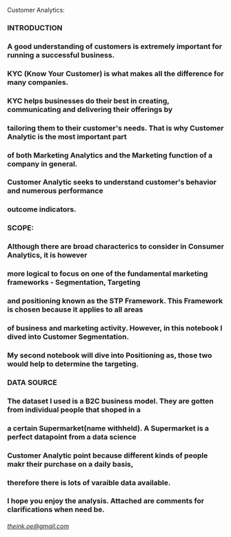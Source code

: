 Customer Analytics:

### INTRODUCTION

### A good understanding of  customers is extremely important for running a successful business.

### KYC (Know Your Customer) is what makes all the difference for many companies. 

### KYC helps businesses do their best in creating, communicating and delivering their offerings by

### tailoring them to their customer's needs. That is why Customer Analytic is the most important part

### of both Marketing Analytics and the Marketing function of a company in general.

### Customer Analytic seeks to understand customer's behavior and numerous performance 

### outcome indicators. 


### SCOPE:

### Although there are broad characterics to consider in Consumer Analytics, it is however

### more logical to focus on one of the fundamental marketing frameworks - Segmentation, Targeting

### and positioning known as the STP Framework. This Framework is chosen because it applies to all areas  

### of business and marketing activity. However, in this notebook I dived into Customer Segmentation. 

### My second notebook will dive into Positioning as, those two would help to determine the targeting.


### DATA SOURCE

### The dataset  I used is a B2C business model. They are gotten from individual people that shoped in a 

### a certain Supermarket(name withheld). A Supermarket is a perfect datapoint from a data science 

### Customer Analytic point because different kinds of people makr their purchase on a daily basis, 

### therefore there is lots of varaible data available.



### I hope you enjoy the analysis. Attached are comments for clarifications when need be.
###### theink.oe@gmail.com
